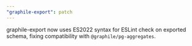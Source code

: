 ```yaml
---
"graphile-export": patch
---
```


graphile-export now uses ES2022 syntax for ESLint check on exported schema,
fixing compatibility with `@graphile/pg-aggregates`.
